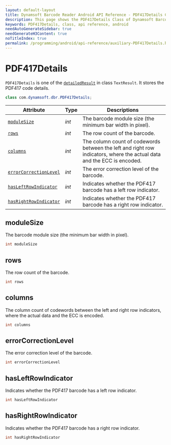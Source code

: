 ```yaml
---
layout: default-layout
title: Dynamsoft Barcode Reader Android API Reference - PDF417Details Class
description: This page shows the PDF417Details Class of Dynamsoft Barcode Reader for Android SDK.
keywords: PDF417Details, class, api reference, android
needAutoGenerateSidebar: true
needGenerateH3Content: true
noTitleIndex: true
permalink: /programming/android/api-reference/auxiliary-PDF417Details.html
---
```



# PDF417Details

`PDF417Details` is one of the [`detailedResult`](auxiliary-TextResult.md#detailedresult) in class `TextResult`. It stores the PDF417 code details.

```java
class com.dynamsoft.dbr.PDF417Details;
```

| Attribute | Type | Descriptions |
|---------- |------|------------ |
| [`moduleSize`](#modulesize) | *int* | The barcode module size (the minimum bar width in pixel). |
| [`rows`](#rows) | *int* | The row count of the barcode. |
| [`columns`](#columns) | *int* | The column count of codewords between the left and right row indicators, where the actual data and the ECC is encoded. |
| [`errorCorrectionLevel`](#errorcorrectionlevel) | *int* | The error correction level of the barcode. |
| [`hasLeftRowIndicator`](#hasleftrowindicator) | *int* | Indicates whether the PDF417 barcode has a left row indicator. |
| [`hasRightRowIndicator`](#hasrightrowindicator) | *int* | Indicates whether the PDF417 barcode has a right row indicator. |

## moduleSize

The barcode module size (the minimum bar width in pixel).

```java
int moduleSize
```

## rows

The row count of the barcode.

```java
int rows
```

## columns

The column count of codewords between the left and right row indicators, where the actual data and the ECC is encoded.

```java
int columns
```

## errorCorrectionLevel

The error correction level of the barcode.

```java
int errorCorrectionLevel
```

## hasLeftRowIndicator

Indicates whether the PDF417 barcode has a left row indicator.

```java
int hasLeftRowIndicator
```

## hasRightRowIndicator

Indicates whether the PDF417 barcode has a right row indicator.

```java
int hasRightRowIndicator
```
